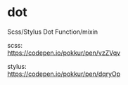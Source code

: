 # dot
Scss/Stylus Dot Function/mixin

scss:  
https://codepen.io/pokkur/pen/vzZVqv

stylus:  
https://codepen.io/pokkur/pen/dqryOp
